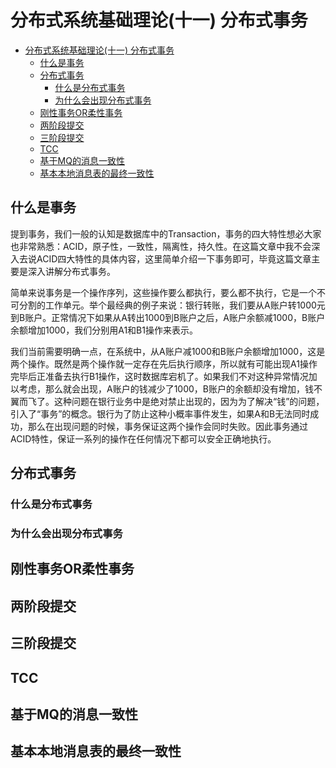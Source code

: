 # 分布式系统基础理论(十一)	分布式事务


   * [分布式系统基础理论(十一)	分布式事务](#分布式系统基础理论十一分布式事务)
      * [什么是事务](#什么是事务)
      * [分布式事务](#分布式事务)
         * [什么是分布式事务](#什么是分布式事务)
         * [为什么会出现分布式事务](#为什么会出现分布式事务)
      * [刚性事务OR柔性事务](#刚性事务or柔性事务)
      * [两阶段提交](#两阶段提交)
      * [三阶段提交](#三阶段提交)
      * [TCC](#tcc)
      * [基于MQ的消息一致性](#基于mq的消息一致性)
      * [基本本地消息表的最终一致性](#基本本地消息表的最终一致性)


## 什么是事务

提到事务，我们一般的认知是数据库中的Transaction，事务的四大特性想必大家也非常熟悉：ACID，原子性，一致性，隔离性，持久性。在这篇文章中我不会深入去说ACID四大特性的具体内容，这里简单介绍一下事务即可，毕竟这篇文章主要是深入讲解分布式事务。

简单来说事务是一个操作序列，这些操作要么都执行，要么都不执行，它是一个不可分割的工作单元。举个最经典的例子来说：银行转账，我们要从A账户转1000元到B账户。正常情况下如果从A转出1000到B账户之后，A账户余额减1000，B账户余额增加1000，我们分别用A1和B1操作来表示。

我们当前需要明确一点，在系统中，从A账户减1000和B账户余额增加1000，这是两个操作。既然是两个操作就一定存在先后执行顺序，所以就有可能出现A1操作完毕后正准备去执行B1操作，这时数据库宕机了。如果我们不对这种异常情况加以考虑，那么就会出现，A账户的钱减少了1000，B账户的余额却没有增加，钱不翼而飞了。这种问题在银行业务中是绝对禁止出现的，因为为了解决“钱”的问题，引入了“事务”的概念。银行为了防止这种小概率事件发生，如果A和B无法同时成功，那么在出现问题的时候，事务保证这两个操作会同时失败。因此事务通过ACID特性，保证一系列的操作在任何情况下都可以安全正确地执行。

## 分布式事务

### 什么是分布式事务



### 为什么会出现分布式事务

## 刚性事务OR柔性事务

## 两阶段提交

## 三阶段提交

## TCC

## 基于MQ的消息一致性

## 基本本地消息表的最终一致性